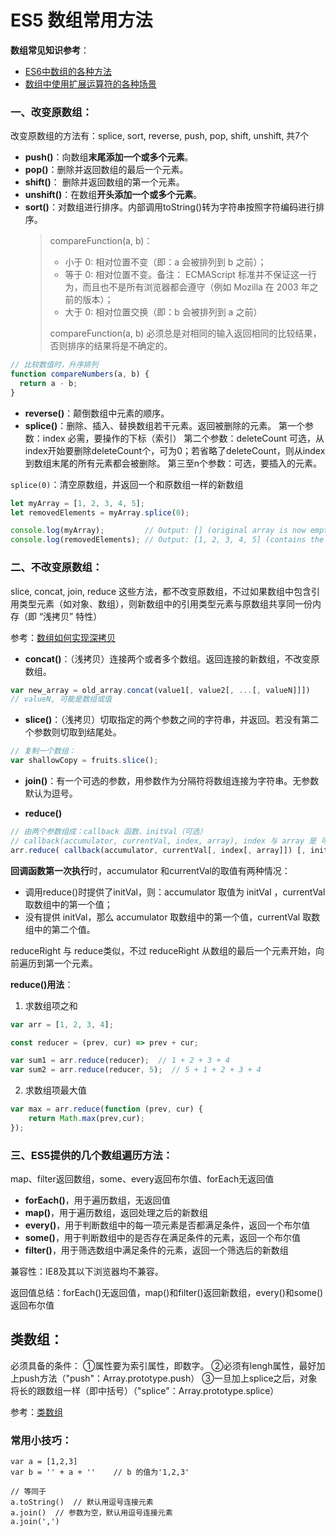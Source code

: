 # ES5 数组常用方法

**数组常见知识参考**：
* [ES6中数组的各种方法](../ES6/5.1_扩展与新增_数组.md)
* [数组中使用扩展运算符的各种场景](../ES6/2.1_扩展运算符与rest参数.md)


### 一、改变原数组：
改变原数组的方法有：splice, sort, reverse, push, pop, shift, unshift, 共7个

* **push()**：向数组**末尾添加一个或多个元素**。
* **pop()**：删除并返回数组的最后一个元素。
* **shift()**： 删除并返回数组的第一个元素。
* **unshift()**：在数组**开头添加一个或多个元素**。
* **sort()**：对数组进行排序。内部调用toString()转为字符串按照字符编码进行排序。
  > compareFunction(a, b)：
  > * 小于 0: 相对位置不变（即：a 会被排列到 b 之前）；
  > * 等于 0: 相对位置不变。备注： ECMAScript 标准并不保证这一行为，而且也不是所有浏览器都会遵守（例如 Mozilla 在 2003 年之前的版本）；
  > * 大于 0: 相对位置交换（即：b 会被排列到 a 之前）  
  >   
  > compareFunction(a, b) 必须总是对相同的输入返回相同的比较结果，否则排序的结果将是不确定的。

```javascript
// 比较数值时，升序排列
function compareNumbers(a, b) {
  return a - b;
}
```
* **reverse()**：颠倒数组中元素的顺序。
* **splice()**：删除、插入、替换数组若干元素。返回被删除的元素。
	第一个参数：index 必需，要操作的下标（索引）
	第二个参数：deleteCount 可选，从index开始要删除deleteCount个，可为0；若省略了deleteCount，则从index到数组末尾的所有元素都会被删除。
	第三至n个参数：可选，要插入的元素。

`splice(0)`：清空原数组，并返回一个和原数组一样的新数组
```js
let myArray = [1, 2, 3, 4, 5];
let removedElements = myArray.splice(0);

console.log(myArray);         // Output: [] (original array is now empty)
console.log(removedElements); // Output: [1, 2, 3, 4, 5] (contains the removed elements)
```


### 二、不改变原数组：
slice, concat, join, reduce 这些方法，都不改变原数组，不过如果数组中包含引用类型元素（如对象、数组），则新数组中的引用类型元素与原数组共享同一份内存（即 “浅拷贝” 特性）

参考：[数组如何实现深拷贝](../浅拷贝与深拷贝/深拷贝实现.md)

* **concat()**：（浅拷贝）连接两个或者多个数组。返回连接的新数组，不改变原数组。
```javascript
var new_array = old_array.concat(value1[, value2[, ...[, valueN]]])
// valueN, 可能是数组或值
```
* **slice()**：（浅拷贝）切取指定的两个参数之间的字符串，并返回。若没有第二个参数则切取到结尾处。
```javascript
// 复制一个数组：
var shallowCopy = fruits.slice(); 
```
* **join()**：有一个可选的参数，用参数作为分隔符将数组连接为字符串。无参数默认为逗号。

* **reduce()**
```js
// 由两个参数组成：callback 函数、initVal（可选）
// callback(accumulator, currentVal, index, array), index 与 array 是 可选参数
arr.reduce( callback(accumulator, currentVal[, index[, array]]) [, initVal])
```
**回调函数第一次执行**时，accumulator 和currentVal的取值有两种情况：
* 调用reduce()时提供了initVal，则：accumulator 取值为 initVal ，currentVal 取数组中的第一个值；
* 没有提供 initVal，那么 accumulator 取数组中的第一个值，currentVal 取数组中的第二个值。

reduceRight 与 reduce类似，不过 reduceRight 从数组的最后一个元素开始，向前遍历到第一个元素。

**reduce()用法**：
1. 求数组项之和

```js
var arr = [1, 2, 3, 4];

const reducer = (prev, cur) => prev + cur;

var sum1 = arr.reduce(reducer);  // 1 + 2 + 3 + 4
var sum2 = arr.reduce(reducer, 5);  // 5 + 1 + 2 + 3 + 4
```

2. 求数组项最大值
```js
var max = arr.reduce(function (prev, cur) {
    return Math.max(prev,cur);
});
```

### 三、ES5提供的几个数组遍历方法：
map、filter返回数组，some、every返回布尔值、forEach无返回值

* **forEach()**，用于遍历数组，无返回值
* **map()**，用于遍历数组，返回处理之后的新数组
* **every()**，用于判断数组中的每一项元素是否都满足条件，返回一个布尔值
* **some()**，用于判断数组中的是否存在满足条件的元素，返回一个布尔值
* **filter()**，用于筛选数组中满足条件的元素，返回一个筛选后的新数组

兼容性：IE8及其以下浏览器均不兼容。

返回值总结：forEach()无返回值，map()和filter()返回新数组，every()和some()返回布尔值

## 类数组：
必须具备的条件：
    ①属性要为索引属性，即数字。
    ②必须有lengh属性，最好加上push方法（"push"：Array.prototype.push）
    ③一旦加上splice之后，对象将长的跟数组一样（即中括号）（"splice"：Array.prototype.splice）
  
参考：[类数组](./2.0_类数组.md)

### 常用小技巧：
```JS
var a = [1,2,3]
var b = '' + a + ''    // b 的值为'1,2,3'

// 等同于
a.toString()  // 默认用逗号连接元素
a.join()  // 参数为空，默认用逗号连接元素
a.join(',')
```
